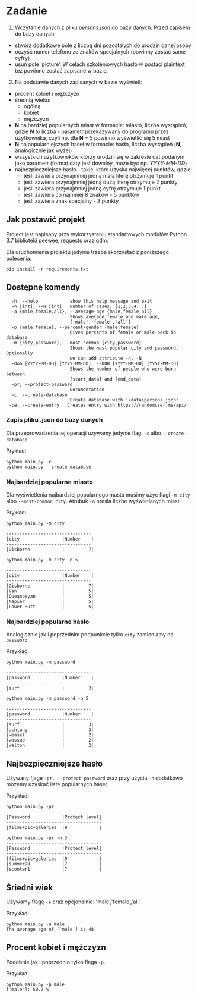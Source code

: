 # Zadanie

1. Wczytanie danych z pliku *persons.json* do bazy danych. Przed zapisem do bazy danych:
  * stwórz dodatkowe pole z liczbą dni pozostałych do urodzin danej osoby
  * oczyść numer telefonu ze znaków specjalnych (powinny zostać same cyfry)
  * usuń pole ‘picture’.
W celach szkoleniowych hasło w postaci plaintext też powinno zostać zapisane w bazie.
2. Na podstawie danych zapisanych w bazie wyświetl:
  * procent kobiet i mężczyzn
  * średnią wieku:
    * ogólną
    * kobiet
    * mężczyzn
  * **N** najbardziej popularnych miast w formacie: miasto, liczba wystąpień, gdzie **N** to liczba - parametr przekazywany do programu przez użytkownika, czyli np. dla **N** = 5 powinno wyświetlić się 5 miast
  * **N** najpopularniejszych haseł w formacie: hasło, liczba wystąpień (**N**, analogicznie jak wyżej)
  * wszystkich użytkowników którzy urodzili się w zakresie dat podanym jako parametr (format daty jest dowolny, może być np. *YYYY-MM-DD*)
  * najbezpieczniejsze hasło - takie, które uzyska najwięcej punktów, gdzie:
    * jeśli zawiera przynajmniej jedną małą literę otrzymuje 1 punkt
    * jeśli zawiera przynajmniej jedną dużą literę otrzymuje 2 punkty
    * jeśli zawiera przynajmniej jedną cyfrę otrzymuje 1 punkt
    * jeśli zawiera co najmniej 8 znaków - 5 punktów
    * jeśli zawiera znak specjalny - 3 punkty


## Jak postawić projekt 
Project jest napisany przy wykorzystaniu standartowych modułów Python 3.7 biblioteki peewee, requests
oraz qdm.

Dla uruchomienia projektu jedynie trzeba skorzystać z poniższego polecenia.
```commandline
pip install -r requirements.txt
```

## Dostępne komendy
```commandline
  -h, --help            show this help message and exit
  -n [int], --N [int]   Number of cases, [1,2,3,4...]
  -a {male,female,all}, --average-age {male,female,all}
                        Shows average female and male age,
                        ['male','female','all']
  -p {male,female}, --percent-gender {male,female}
                        Gives percents of female or male back in database
  -m {city,password}, --most-common {city,password}
                        Shows the most popular city and password. Optionally
                        we can add attribute -n, -N
  -dob [YYYY-MM-DD] [YYYY-MM-DD], --DOB [YYYY-MM-DD] [YYYY-MM-DD]
                        Shows the number of people who were born between
                        [start_data] and [end_data]
  -pr, --protect-password
                        Documentation
  -c, --create-database
                        Create database with '\data\persons.json'
 -ce, --create-entry   Creates entry with https://randomuser.me/api/
```
### Zapis pliku .json do bazy danych
Dla przeprowadzenia tej operacji używamy jedynie flagi ``-c`` albo ``--create-database``.

Prykład: 
```commandline
python main.py -c
python main.py --create-database
```
###  Najbardziej popularne miasto
Dla wyświetlenia najbardziej popularnego masta musimy użyć flagi ``-m city`` 
albo ``--most-common city``. Atrubuk ``-n`` oreśla liczbe wyświetlanych miast.

Prykład:
```commandline
python main.py -m city

--------------------------------
|city                |Number    |
--------------------------------
|Gisborne            |         7|
```
```commandline
python main.py -m city -n 5

--------------------------------
|city                |Number    |
--------------------------------
|Gisborne            |         7|
|Van                 |         5|
|Queanbeyan          |         5|
|Napier              |         5|
|Lower Hutt          |         5|
```

###  Najbardziej popularne hasło
Analogicznie jak i poprzednim podpunkcie tylko ``city`` zamieniamy na ``password``

Przykład:
```commandline
python main.py -m password

--------------------------------
|password            |Number    |
--------------------------------
|surf                |         3|
```
```commandline
python main.py -m password -n 5

--------------------------------
|password            |Number    |
--------------------------------
|surf                |         3|
|achtung             |         3|
|weasel              |         2|
|wassup              |         2|
|walton              |         2|
```

## Najbezpieczniejsze hasło
Używany fjage ``-pr, --protect-password`` oraz przy użyciu ``-n`` dodatkowo możemy uzyskać liste popularnych haseł.

Przykład:
```commandline
python main.py -pr
------------------------------------
|Password            |Protect level|
------------------------------------
|films+pic+galeries  |9            |
```
```commandline
python main.py -pr -n 3
------------------------------------
|Password            |Protect level|
------------------------------------
|films+pic+galeries  |9            |
|summer99            |7            |
|scooter1            |7            |
```

## Śriedni wiek
Używamy flagę ``-a`` oraz opcjonalnie: 'male','female','all'.

Przykład:
```commandline
python main.py -a male
The average age of ['male'] is 48
```

## Procent kobiet i mężczyzn
Podobnie jak i poprzednio tylko flaga ``-p``.

Przykład:
```commandline
python main.py -p male
['male']: 50.2 %
```

